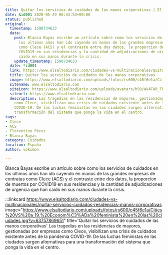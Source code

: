 ```yaml
---
title: Quitar los servicios de cuidados de las manos corporativas | El Salto
date: &id001 2020-05-29 06:43:53+00:00
status: published
original:
  timestamp: 1590734633
  data:
    post: Blanca Bayas escribe un artículo sobre como los servicios de cuidados en
      los ultimos años han ido cayendo en manos de las grandes empresas de contratas
      como Clece (ACS) y el contraste entre dos datos, la proporcion de muertos por
      COVID19 en sus residencias y la cantidad de adjudicaciones de urgencia que han
      caido en sus manos durante la crisis.
    update_timestamp: 1590734633
  date: *id001
  link: https://www.elsaltodiario.com/ciudades-vs-multinacionales/quitar-servicios-cuidados-residencias-manos-corporativas
  title: Quitar los servicios de cuidados de las manos corporativas
  image: https://www.elsaltodiario.com/uploads/fotos/rs600/c45f6e1a/Cities%20VS%20a_19.%20Econom%C3%ADa%20feminista%20en%20las%20ciudades.jpg?v=63757869651
  sitename: www.elsaltodiario.com
  siteicon: https://www.elsaltodiario.com/uploads/avatars/h50/AVATAR_TRANSPARENTE.jpg?v=63760661653
  siteurl: https://www.elsaltodiario.com
  description: Las tragedias en las residencias de mayores, gestionadas por empresas
    como Clece, visibilizan una crisis de cuidados existente antes de la pandemia
    COVID-19. De las luchas feministas en las ciudades surgen alternativas para una
    transformación del sistema que ponga la vida en el centro.
tags:
- Clece
- ACS
- Florentino Pérez
- Blanca Bayas
category: Cuidados
location: España
author: vokimon

---
```

Blanca Bayas escribe un artículo sobre como los servicios de cuidados en los ultimos años han ido cayendo en manos de las grandes empresas de contratas como Clece (ACS) y el contraste entre dos datos, la proporcion de muertos por COVID19 en sus residencias y la cantidad de adjudicaciones de urgencia que han caido en sus manos durante la crisis.

:::linkcard https://www.elsaltodiario.com/ciudades-vs-multinacionales/quitar-servicios-cuidados-residencias-manos-corporativas image="https://www.elsaltodiario.com/uploads/fotos/rs600/c45f6e1a/Cities%20VS%20a_19.%20Econom%C3%ADa%20feminista%20en%20las%20ciudades.jpg?v=63757869651" title='Quitar los servicios de cuidados de las manos corporativas'
    Las tragedias en las residencias de mayores, gestionadas por empresas como Clece, visibilizan una crisis de cuidados existente antes de la pandemia COVID-19. De las luchas feministas en las ciudades surgen alternativas para una transformación del sistema que ponga la vida en el centro.

